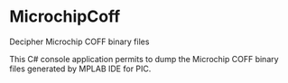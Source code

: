 # MicrochipCoff
Decipher Microchip COFF binary files

This C# console application permits to dump the Microchip COFF binary files generated by MPLAB IDE for PIC.
